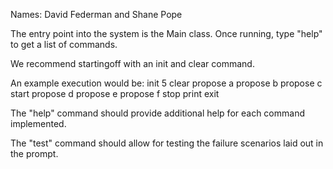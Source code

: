 Names: David Federman and Shane Pope

The entry point into the system is the Main class. Once running,
type "help" to get a list of commands.

We recommend startingoff with an init and clear command.

An example execution would be:
init 5
clear
propose a
propose b
propose c
start
propose d
propose e
propose f
stop
print
exit

The "help" command should provide additional help for each command implemented.

The "test" command should allow for testing the failure scenarios laid out in the prompt.